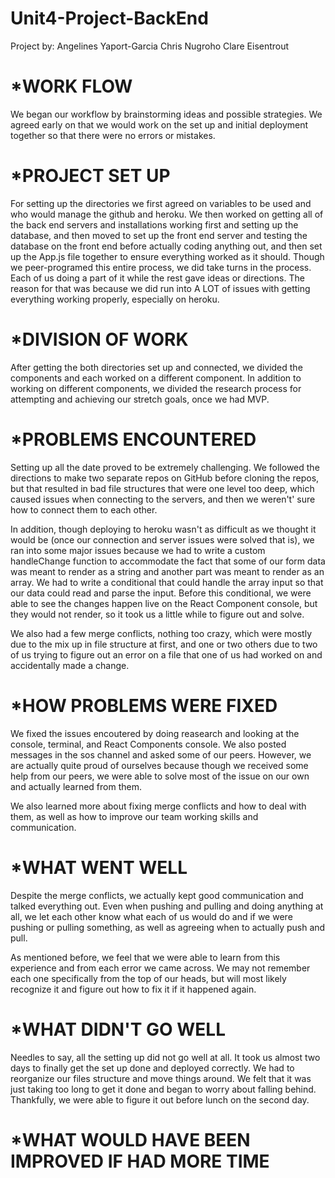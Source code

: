 # Unit4-Project-BackEnd

Project by:
Angelines Yaport-Garcia
Chris Nugroho
Clare Eisentrout

*WORK FLOW
=================
We began our workflow by brainstorming ideas and possible strategies.
We agreed early on that we would work on the set up and initial deployment together so that there were no errors or mistakes.

*PROJECT SET UP
=================
For setting up the directories we first agreed on variables to be used and who would manage the github and heroku. We then worked on getting all of the back end servers and installations working first and setting up the database, and then moved to set up the front end server and testing the database on the front end before actually coding anything out, and then set up the App.js file together to ensure everything worked as it should. Though we peer-programed this entire process, we did take turns in the process. Each of us doing a part of it while the rest gave ideas or directions. The reason for that was because we did run into A LOT of issues with getting everything working properly, especially on heroku.

*DIVISION OF WORK  
=====================
After getting the both directories set up and connected, we divided the components and each worked on a different component.
In addition to working on different components, we divided the research process for attempting and achieving our stretch goals, once we had MVP.

*PROBLEMS ENCOUNTERED
========================
Setting up all the date proved to be extremely challenging. We followed the directions to make two separate repos on GitHub before cloning the repos, but that resulted in bad file structures that were one level too deep, which caused issues when connecting to the servers, and then we weren't' sure how to connect them to each other.

In addition, though deploying to heroku wasn't as difficult as we thought it would be (once our connection and server issues were solved that is), we ran into some major issues because we had to write a custom handleChange function to accommodate the fact that some of our form data was meant to render as a string and another part was meant to render as an array. We had to write a conditional that could handle the array input so that our data could read and parse the input. Before this conditional, we were able to see the changes happen live on the React Component console, but they would not render, so it took us a little while to figure out and solve.

We also had a few merge conflicts, nothing too crazy, which were mostly due to the mix up in file structure at first, and one or two others due to two of us trying to figure out an error on a file that one of us had worked on and accidentally made a change.

*HOW PROBLEMS WERE FIXED
===========================
We fixed the issues encoutered by doing reasearch and looking at the console, terminal, and React Components console. We also posted messages in the sos channel and asked some of our peers. However, we are actually  quite proud of ourselves because though we received some help from our peers, we were able to solve most of the issue on our own and actually learned from them.

We also learned more about fixing merge conflicts and how to deal with them, as well as how to improve our team working skills and communication.

*WHAT WENT WELL
====================
Despite the merge conflicts, we actually kept good communication and talked everything out. Even when pushing and pulling and doing anything at all, we let each other know what each of us would do and if we were pushing or pulling something, as well as agreeing when to actually push and pull.

As mentioned before, we feel that we were able to learn from this experience and from each error we came across. We may not remember each one specifically from the top of our heads, but will most likely recognize it and figure out how to fix it if it happened again.

*WHAT DIDN'T GO WELL
=======================
Needles to say, all the setting up did not go well at all. It took us almost two days to finally get the set up done and deployed correctly. We had to reorganize our files structure and move things around.
We felt that it was just taking too long to get it done and began to worry about falling behind.
Thankfully, we were able to figure it out before lunch on the second day. 

*WHAT WOULD HAVE BEEN IMPROVED IF HAD MORE TIME
=================================================
